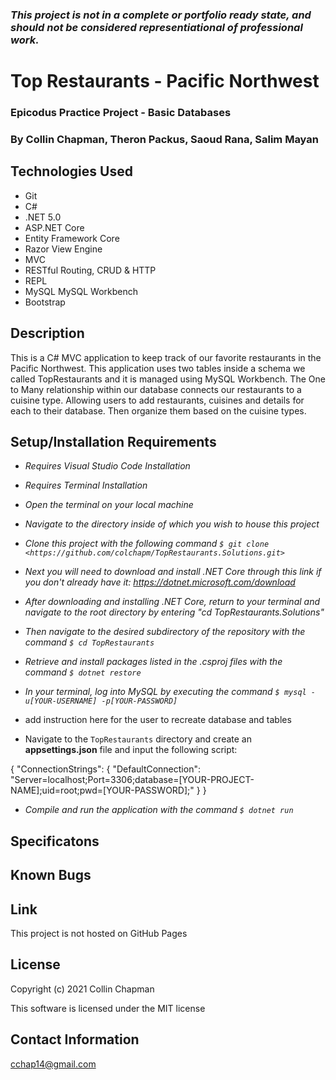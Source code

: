### _This project is not in a complete or portfolio ready state, and should not be considered representiational of professional work._

# Top Restaurants - Pacific Northwest

### Epicodus Practice Project - Basic Databases

### By Collin Chapman, Theron Packus, Saoud Rana, Salim Mayan

## Technologies Used

* Git
* C#
* .NET 5.0
* ASP.NET Core
* Entity Framework Core
* Razor View Engine
* MVC
* RESTful Routing, CRUD & HTTP
* REPL
* MySQL MySQL Workbench
* Bootstrap

## Description

This is a C# MVC application to keep track of our favorite restaurants in the Pacific Northwest. This application uses two tables inside a schema we called TopRestaurants and it is managed using MySQL Workbench. The One to Many relationship within our database connects our restaurants to a cuisine type. Allowing users to add restaurants, cuisines and details for each to their database. Then organize them based on the cuisine types.


## Setup/Installation Requirements

* _Requires Visual Studio Code Installation_
* _Requires Terminal Installation_
* _Open the terminal on your local machine_
* _Navigate to the directory inside of which you wish to house this project_
* _Clone this project with the following command  `$ git clone <https://github.com/colchapm/TopRestaurants.Solutions.git>`_
* _Next you will need to download and install .NET Core through this link if you don't already have it: https://dotnet.microsoft.com/download_
* _After downloading and installing .NET Core, return to your terminal and navigate to the root directory by entering "cd TopRestaurants.Solutions"_
* _Then navigate to the desired subdirectory of the repository with the command `$ cd TopRestaurants`_
* _Retrieve and install packages listed in the .csproj files with the command `$ dotnet restore`_
* _In your terminal, log into MySQL by executing the command `$ mysql -u[YOUR-USERNAME] -p[YOUR-PASSWORD]`_


* add instruction here for the user to recreate database and tables


* Navigate to the `TopRestaurants` directory and create an **appsettings.json** file and input the following script:

{
  "ConnectionStrings": {
      "DefaultConnection": "Server=localhost;Port=3306;database=[YOUR-PROJECT-NAME];uid=root;pwd=[YOUR-PASSWORD];"
  }
}



* _Compile and run the application with the command `$ dotnet run`_

## Specificatons


## Known Bugs


## Link

This project is not hosted on GitHub Pages

## License

Copyright (c) 2021 Collin Chapman

This software is licensed under the MIT license

## Contact Information

cchap14@gmail.com